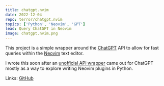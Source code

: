 ```yaml
---
title: chatgpt.nvim
date: 2022-12-04
repo: terror/chatgpt.nvim
topics: ['Python', 'Neovim', 'GPT']
lead: Query ChatGPT in Neovim
image: chatgpt.nvim.png
---
```


This project is a simple wrapper around the
[ChatGPT](https://openai.com/blog/chatgpt) API to allow for fast queries within
the [Neovim](https://neovim.io/) text editor.

I wrote this soon after an
[unofficial API wrapper](https://github.com/acheong08/ChatGPT) came out for
ChatGPT mostly as a way to explore writing Neovim plugins in Python.

Links: [GitHub](https://github.com/terror/chatgpt.nvim)
